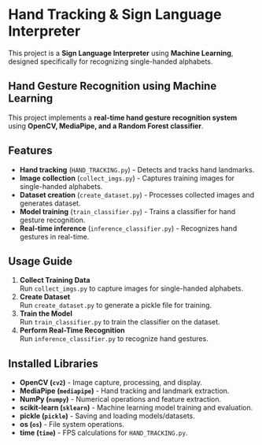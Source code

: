 # Hand Tracking & Sign Language Interpreter

This project is a **Sign Language Interpreter** using **Machine Learning**, designed specifically for recognizing single-handed alphabets.

## Hand Gesture Recognition using Machine Learning
This project implements a **real-time hand gesture recognition system** using **OpenCV, MediaPipe, and a Random Forest classifier**.

## Features
- **Hand tracking** (`HAND_TRACKING.py`) - Detects and tracks hand landmarks.
- **Image collection** (`collect_imgs.py`) - Captures training images for single-handed alphabets.
- **Dataset creation** (`create_dataset.py`) - Processes collected images and generates dataset.
- **Model training** (`train_classifier.py`) - Trains a classifier for hand gesture recognition.
- **Real-time inference** (`inference_classifier.py`) - Recognizes hand gestures in real-time.

## Usage Guide
1. **Collect Training Data**  
   Run `collect_imgs.py` to capture images for single-handed alphabets.
2. **Create Dataset**  
   Run `create_dataset.py` to generate a pickle file for training.
3. **Train the Model**  
   Run `train_classifier.py` to train the classifier on the dataset.
4. **Perform Real-Time Recognition**  
   Run `inference_classifier.py` to recognize hand gestures.

## Installed Libraries
- **OpenCV (`cv2`)** - Image capture, processing, and display.
- **MediaPipe (`mediapipe`)** - Hand tracking and landmark extraction.
- **NumPy (`numpy`)** - Numerical operations and feature extraction.
- **scikit-learn (`sklearn`)** - Machine learning model training and evaluation.
- **pickle (`pickle`)** - Saving and loading models/datasets.
- **os (`os`)** - File system operations.
- **time (`time`)** - FPS calculations for `HAND_TRACKING.py`.


